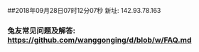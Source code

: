 ##2018年09月28日07时12分07秒 新址: 142.93.78.163
### 兔友常见问题及解答: https://github.com/wanggonging/d/blob/w/FAQ.md
